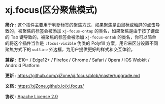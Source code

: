 <!-- --------------------------------------------------------------------------------------- -->
# xj.focus(区分聚焦模式)  

**简介** : 这个插件主要用于判断标签的聚焦方式，如果聚焦是由鼠标或触屏的点击导致的，被聚焦的标签会被添加 `xj-focus-ontap` 的类名，如果聚焦是由于按了键盘的 Tab 键导致的，被聚焦的标签会被添加 `xj-focus-ontab` 的类名，你可以简单的将这个插件当作是 `:focus-visible` 伪类的 Polyfill 方案，用它来区分设置不同聚焦方式下的 `outline` 外边框，为用户提供更好的样式和交互体验。  

**兼容** : IE10+ / Edge12+ / Firefox / Chrome / Safari / Opera / IOS Webkit / Android Platform  

**更新** : <https://github.com/xjZone/xj.focus/blob/master/upgrade.md>  

**文档** : <https://xjZone.github.io/xj.focus/>  

**协议** : [Apache License 2.0](https://github.com/xjZone/xj.focus/blob/master/LICENSE)  

<!-- ————

**推荐阅读 :**  
XJ.Chen - [浅谈 :focus 伪类选择器和聚焦后 outline 边框的设置问题](https://juejin.cn/post/????))   -->


